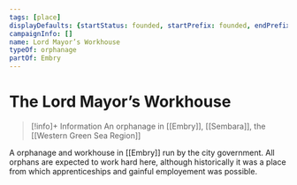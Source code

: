 ```yaml
---
tags: [place]
displayDefaults: {startStatus: founded, startPrefix: founded, endPrefix: destroyed, endStatus: destroyed}
campaignInfo: []
name: Lord Mayor’s Workhouse
typeOf: orphanage
partOf: Embry
---
```

# The Lord Mayor’s Workhouse
>[!info]+ Information
> An  orphanage in [[Embry]], [[Sembara]], the [[Western Green Sea Region]]


A orphanage and workhouse in [[Embry]] run by the city government. All orphans are expected to work hard here, although historically it was a place from which apprenticeships and gainful employement was possible.
